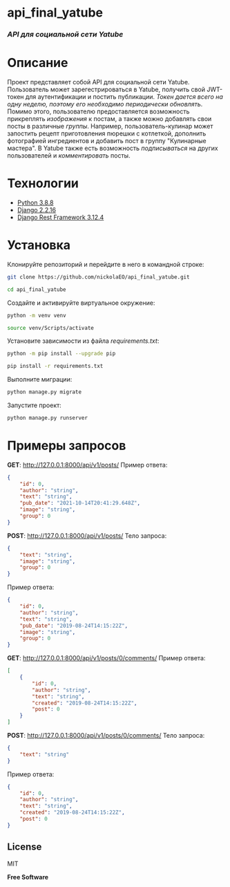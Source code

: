 # **api_final_yatube**

### _API для социальной сети Yatube_

# Описание

Проект представляет собой API для социальной сети Yatube. 
Пользователь может зарегестрироваться в Yatube, получить свой JWT-токен для аутентификации и постить публикации. 
_Токен дается всего на одну неделю, поэтому его необходимо периодически обновлять_.
Помимо этого, пользователю предоставляется возможность прикреплять _изображения_ к постам, а также можно добавлять свои посты в различные _группы_. Например, пользователь-кулинар может запостить рецепт приготовления пюрешки с котлеткой, дополнить фотографией ингредиентов и добавить пост в группу "Кулинарные мастера".
В Yatube также есть возможность _подписываться_ на других пользователей и _комментировать_ посты.

# Технологии

- [Python 3.8.8](https://www.python.org/downloads/release/python-388/)
- [Django 2.2.16](https://www.djangoproject.com/)
- [Django Rest Framework 3.12.4](https://www.django-rest-framework.org/)

# Установка

Клонируйте репозиторий и перейдите в него в командной строке:
```sh
git clone https://github.com/nickolaEO/api_final_yatube.git
```
```sh
cd api_final_yatube
```
Создайте и активируйте виртуальное окружение:
```sh
python -m venv venv
```
```sh
source venv/Scripts/activate
```
Установите зависимости из файла _requirements.txt_:
```sh
python -m pip install --upgrade pip
```
```sh
pip install -r requirements.txt
```
Выполните миграции:
```sh
python manage.py migrate
```
Запустите проект:
```sh
python manage.py runserver
```

# Примеры запросов

**GET**: http://127.0.0.1:8000/api/v1/posts/
Пример ответа:
```json
{
    "id": 0,
    "author": "string",
    "text": "string",
    "pub_date": "2021-10-14T20:41:29.648Z",
    "image": "string",
    "group": 0
}
```

**POST**: http://127.0.0.1:8000/api/v1/posts/
Тело запроса:
```json
{
    "text": "string",
    "image": "string",
    "group": 0
}
```
Пример ответа:
```json
{
    "id": 0,
    "author": "string",
    "text": "string",
    "pub_date": "2019-08-24T14:15:22Z",
    "image": "string",
    "group": 0
}
```

**GET**: http://127.0.0.1:8000/api/v1/posts/0/comments/
Пример ответа:
```json
[
    {
        "id": 0,
        "author": "string",
        "text": "string",
        "created": "2019-08-24T14:15:22Z",
        "post": 0
    }
]
```

**POST**: http://127.0.0.1:8000/api/v1/posts/0/comments/
Тело запроса:
```json
{
    "text": "string"
}
```
Пример ответа:
```json
{
    "id": 0,
    "author": "string",
    "text": "string",
    "created": "2019-08-24T14:15:22Z",
    "post": 0
}
```

## License

MIT

**Free Software**
